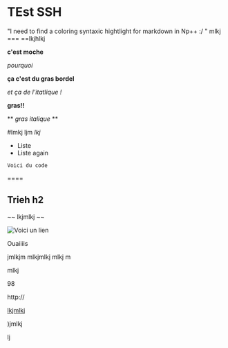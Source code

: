 # TEst SSH #

 "I need to find a coloring syntaxic hightlight for markdown in Np++ :/ "
mlkj
=== ==lkjhlkj

**c'est moche** 

_pourquoi_ 

**ça c'est du gras bordel**

_et ça de l'itatlique !_

__gras!!__

** _gras italique_ ** 


#lmkj 
 ljm 
 *lkj* 
 
 * Liste
 * Liste again
 

 
 `Voici du code`
 

 
 ====
 
 ## Trieh h2
 
 ~~ lkjmlkj ~~
 
 ![Voici un lien](http://www.lien)
 
 
 Ouaiiiis
 
 jmlkjm
   mlkjmlkj mlkj m 
   
   
   mlkj
   
   98 
   
   
http:// 

[lkjmlkj](www.tlmkjmltkj)

)jmlkj

lj


